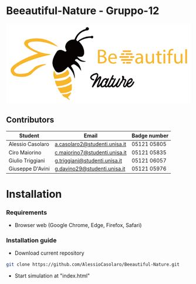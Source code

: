 # Beeautiful-Nature - Gruppo-12

![Test Image 4](/assets/logo.png)

## Contributors

| Student | Email | Badge number|
| ------ | ------ | ------ |
| Alessio Casolaro | a.casolaro2@studenti.unisa.it |05121 05805|
| Ciro Maiorino  | c.maiorino7@studenti.unisa.it |05121 05835|
| Giulio Triggiani | g.triggiani@studenti.unisa.it |05121 06057|
| Giuseppe D'Avini | g.davino29@studenti.unisa.it |05121 05976|

# Installation

### Requirements
* Browser web (Google Chrome, Edge, Firefox, Safari)

### Installation guide
* Download current repository

```sh
git clone https://github.com/AlessioCasolaro/Beeautiful-Nature.git
```

* Start simulation at "index.html"
